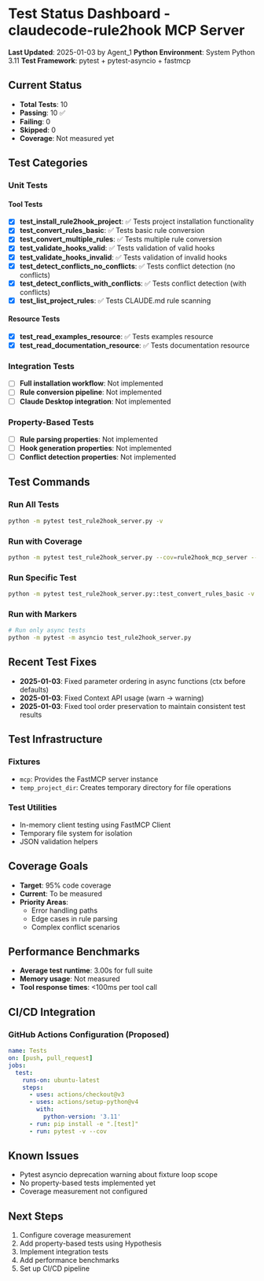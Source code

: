 # Test Status Dashboard - claudecode-rule2hook MCP Server

**Last Updated**: 2025-01-03 by Agent_1
**Python Environment**: System Python 3.11
**Test Framework**: pytest + pytest-asyncio + fastmcp

## Current Status
- **Total Tests**: 10
- **Passing**: 10 ✅
- **Failing**: 0
- **Skipped**: 0
- **Coverage**: Not measured yet

## Test Categories

### Unit Tests

#### Tool Tests
- [x] **test_install_rule2hook_project**: ✅ Tests project installation functionality
- [x] **test_convert_rules_basic**: ✅ Tests basic rule conversion
- [x] **test_convert_multiple_rules**: ✅ Tests multiple rule conversion
- [x] **test_validate_hooks_valid**: ✅ Tests validation of valid hooks
- [x] **test_validate_hooks_invalid**: ✅ Tests validation of invalid hooks
- [x] **test_detect_conflicts_no_conflicts**: ✅ Tests conflict detection (no conflicts)
- [x] **test_detect_conflicts_with_conflicts**: ✅ Tests conflict detection (with conflicts)
- [x] **test_list_project_rules**: ✅ Tests CLAUDE.md rule scanning

#### Resource Tests
- [x] **test_read_examples_resource**: ✅ Tests examples resource
- [x] **test_read_documentation_resource**: ✅ Tests documentation resource

### Integration Tests
- [ ] **Full installation workflow**: Not implemented
- [ ] **Rule conversion pipeline**: Not implemented
- [ ] **Claude Desktop integration**: Not implemented

### Property-Based Tests
- [ ] **Rule parsing properties**: Not implemented
- [ ] **Hook generation properties**: Not implemented
- [ ] **Conflict detection properties**: Not implemented

## Test Commands

### Run All Tests
```bash
python -m pytest test_rule2hook_server.py -v
```

### Run with Coverage
```bash
python -m pytest test_rule2hook_server.py --cov=rule2hook_mcp_server --cov-report=term-missing
```

### Run Specific Test
```bash
python -m pytest test_rule2hook_server.py::test_convert_rules_basic -v
```

### Run with Markers
```bash
# Run only async tests
python -m pytest -m asyncio test_rule2hook_server.py
```

## Recent Test Fixes
- **2025-01-03**: Fixed parameter ordering in async functions (ctx before defaults)
- **2025-01-03**: Fixed Context API usage (warn -> warning)
- **2025-01-03**: Fixed tool order preservation to maintain consistent test results

## Test Infrastructure

### Fixtures
- `mcp`: Provides the FastMCP server instance
- `temp_project_dir`: Creates temporary directory for file operations

### Test Utilities
- In-memory client testing using FastMCP Client
- Temporary file system for isolation
- JSON validation helpers

## Coverage Goals
- **Target**: 95% code coverage
- **Current**: To be measured
- **Priority Areas**:
  - Error handling paths
  - Edge cases in rule parsing
  - Complex conflict scenarios

## Performance Benchmarks
- **Average test runtime**: 3.00s for full suite
- **Memory usage**: Not measured
- **Tool response times**: <100ms per tool call

## CI/CD Integration

### GitHub Actions Configuration (Proposed)
```yaml
name: Tests
on: [push, pull_request]
jobs:
  test:
    runs-on: ubuntu-latest
    steps:
      - uses: actions/checkout@v3
      - uses: actions/setup-python@v4
        with:
          python-version: '3.11'
      - run: pip install -e ".[test]"
      - run: pytest -v --cov
```

## Known Issues
- Pytest asyncio deprecation warning about fixture loop scope
- No property-based tests implemented yet
- Coverage measurement not configured

## Next Steps
1. Configure coverage measurement
2. Add property-based tests using Hypothesis
3. Implement integration tests
4. Add performance benchmarks
5. Set up CI/CD pipeline